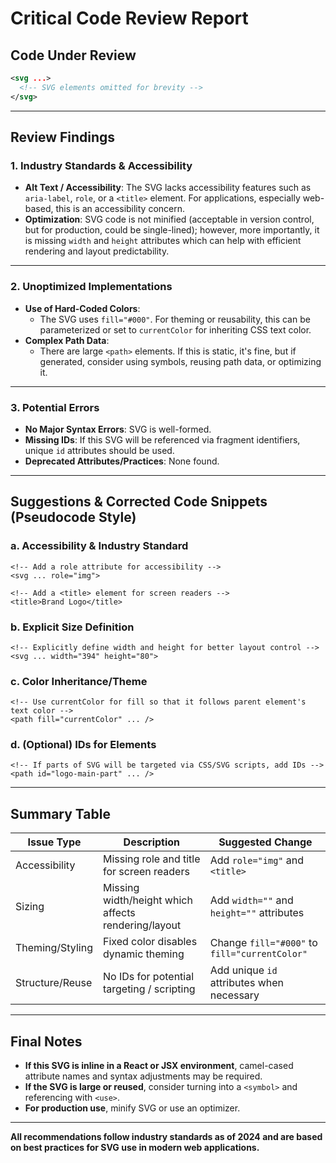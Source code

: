 # Critical Code Review Report

## Code Under Review

```xml
<svg ...>
  <!-- SVG elements omitted for brevity -->
</svg>
```

---

## Review Findings

### 1. **Industry Standards & Accessibility**
- **Alt Text / Accessibility**: The SVG lacks accessibility features such as `aria-label`, `role`, or a `<title>` element. For applications, especially web-based, this is an accessibility concern.
- **Optimization**: SVG code is not minified (acceptable in version control, but for production, could be single-lined); however, more importantly, it is missing `width` and `height` attributes which can help with efficient rendering and layout predictability.

---

### 2. **Unoptimized Implementations**
- **Use of Hard-Coded Colors**: 
  - The SVG uses `fill="#000"`. For theming or reusability, this can be parameterized or set to `currentColor` for inheriting CSS text color.
- **Complex Path Data**: 
  - There are large `<path>` elements. If this is static, it's fine, but if generated, consider using symbols, reusing path data, or optimizing it.

---

### 3. **Potential Errors**
- **No Major Syntax Errors**: SVG is well-formed.
- **Missing IDs**: If this SVG will be referenced via fragment identifiers, unique `id` attributes should be used.
- **Deprecated Attributes/Practices**: None found.

---

## Suggestions & Corrected Code Snippets (Pseudocode Style)

### a. Accessibility & Industry Standard

```pseudo
<!-- Add a role attribute for accessibility -->
<svg ... role="img">

<!-- Add a <title> element for screen readers -->
<title>Brand Logo</title>
```

### b. Explicit Size Definition

```pseudo
<!-- Explicitly define width and height for better layout control -->
<svg ... width="394" height="80">
```

### c. Color Inheritance/Theme

```pseudo
<!-- Use currentColor for fill so that it follows parent element's text color -->
<path fill="currentColor" ... />
```

### d. (Optional) IDs for Elements

```pseudo
<!-- If parts of SVG will be targeted via CSS/SVG scripts, add IDs -->
<path id="logo-main-part" ... />
```

---

## Summary Table

| Issue Type      | Description                                                                          | Suggested Change                                         |
|-----------------|--------------------------------------------------------------------------------------|----------------------------------------------------------|
| Accessibility   | Missing role and title for screen readers                                            | Add `role="img"` and `<title>`                          |
| Sizing          | Missing width/height which affects rendering/layout                                  | Add `width=""` and `height=""` attributes                |
| Theming/Styling | Fixed color disables dynamic theming                                                 | Change `fill="#000"` to `fill="currentColor"`            |
| Structure/Reuse | No IDs for potential targeting / scripting                                           | Add unique `id` attributes when necessary                |

---

## Final Notes

- **If this SVG is inline in a React or JSX environment**, camel-cased attribute names and syntax adjustments may be required.
- **If the SVG is large or reused**, consider turning into a `<symbol>` and referencing with `<use>`.
- **For production use**, minify SVG or use an optimizer.

---

**All recommendations follow industry standards as of 2024 and are based on best practices for SVG use in modern web applications.**